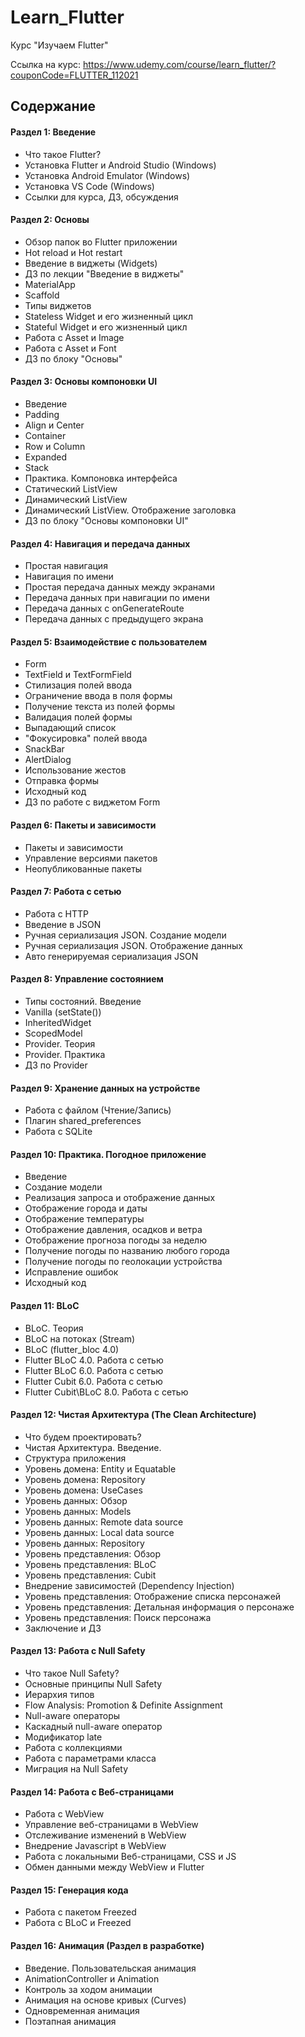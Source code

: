 # Learn_Flutter
Курс "Изучаем Flutter"

Ссылка на курс:
https://www.udemy.com/course/learn_flutter/?couponCode=FLUTTER_112021

## Содержание

#### Раздел 1: Введение
* Что такое Flutter?
* Установка Flutter и Android Studio (Windows)
* Установка Android Emulator (Windows)
* Установка VS Code (Windows)
* Ссылки для курса, ДЗ, обсуждения

#### Раздел 2: Основы
* Обзор папок во Flutter приложении
* Hot reload и Hot restart
* Введение в виджеты (Widgets)
* ДЗ по лекции "Введение в виджеты"
* MaterialApp
* Scaffold
* Типы виджетов
* Stateless Widget и его жизненный цикл
* Stateful Widget и его жизненный цикл
* Работа с Asset и Image
* Работа с Asset и Font
* ДЗ по блоку "Основы"

#### Раздел 3: Основы компоновки UI
* Введение
* Padding
* Align и Center
* Container
* Row и Column
* Expanded
* Stack
* Практика. Компоновка интерфейса
* Статический ListView
* Динамический ListView
* Динамический ListView. Отображение заголовка
* ДЗ по блоку "Основы компоновки UI"

#### Раздел 4: Навигация и передача данных
* Простая навигация
* Навигация по имени
* Простая передача данных между экранами
* Передача данных при навигации по имени
* Передача данных с onGenerateRoute
* Передача данных с предыдущего экрана

#### Раздел 5: Взаимодействие с пользователем
* Form
* TextField и TextFormField
* Стилизация полей ввода
* Ограничение ввода в поля формы
* Получение текста из полей формы
* Валидация полей формы
* Выпадающий список
* "Фокусировка" полей ввода
* SnackBar
* AlertDialog
* Использование жестов
* Отправка формы
* Исходный код
* ДЗ по работе с виджетом Form

#### Раздел 6: Пакеты и зависимости
* Пакеты и зависимости
* Управление версиями пакетов
* Неопубликованные пакеты

#### Раздел 7: Работа с сетью
* Работа с HTTP
* Введение в JSON
* Ручная сериализация JSON. Создание модели
* Ручная сериализация JSON. Отображение данных
* Авто генерируемая сериализация JSON

#### Раздел 8: Управление состоянием
* Типы состояний. Введение
* Vanilla (setState())
* InheritedWidget
* ScopedModel
* Provider. Теория
* Provider. Практика
* ДЗ по Provider

#### Раздел 9: Хранение данных на устройстве
* Работа с файлом (Чтение/Запись)
* Плагин shared_preferences
* Работа с SQLite

#### Раздел 10: Практика. Погодное приложение
* Введение
* Создание модели
* Реализация запроса и отображение данных
* Отображение города и даты
* Отображение температуры
* Отображение давления, осадков и ветра
* Отображение прогноза погоды за неделю
* Получение погоды по названию любого города
* Получение погоды по геолокации устройства
* Исправление ошибок
* Исходный код

#### Раздел 11: BLoC
* BLoC. Теория
* BLoC на потоках (Stream)
* BLoC (flutter_bloc 4.0)
* Flutter BLoC 4.0. Работа с сетью
* Flutter BLoC 6.0. Работа с сетью
* Flutter Cubit 6.0. Работа с сетью
* Flutter Cubit\BLoC 8.0. Работа с сетью

#### Раздел 12: Чистая Архитектура (The Clean Architecture)
* Что будем проектировать?
* Чистая Архитектура. Введение.
* Структура приложения
* Уровень домена: Entity и Equatable
* Уровень домена: Repository
* Уровень домена: UseCases
* Уровень данных: Обзор
* Уровень данных: Models
* Уровень данных: Remote data source
* Уровень данных: Local data source
* Уровень данных: Repository
* Уровень представления: Обзор
* Уровень представления: BLoC
* Уровень представления: Cubit
* Внедрение зависимостей (Dependency Injection)
* Уровень представления: Отображение списка персонажей
* Уровень представления: Детальная информация о персонаже
* Уровень представления: Поиск персонажа
* Заключение и ДЗ

#### Раздел 13: Работа с Null Safety
* Что такое Null Safety?
* Основные принципы Null Safety
* Иерархия типов
* Flow Analysis: Promotion & Definite Assignment
* Null-aware операторы
* Каскадный null-aware оператор
* Модификатор late
* Работа с коллекциями
* Работа с параметрами класса
* Миграция на Null Safety

#### Раздел 14: Работа с Веб-страницами
* Работа с WebView
* Управление веб-страницами в WebView
* Отслеживание изменений в WebView
* Внедрение Javascript в WebView
* Работа с локальными Веб-страницами, CSS и JS
* Обмен данными между WebView и Flutter

#### Раздел 15: Генерация кода
* Работа с пакетом Freezed
* Работа с BLoC и Freezed

#### Раздел 16: Анимация (Раздел в разработке)
* Введение. Пользовательская анимация
* AnimationController и Animation
* Контроль за ходом анимации
* Анимация на основе кривых (Curves)
* Одновременная анимация
* Поэтапная анимация
